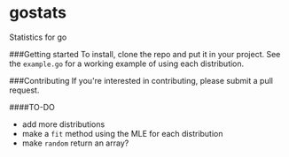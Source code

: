 # gostats
Statistics for go

###Getting started
To install, clone the repo and put it in your project. See the `example.go` for a working example of using each distribution.


###Contributing
If you're interested in contributing, please submit a pull request.

####TO-DO
- add more distributions
- make a `fit` method using the MLE for each distribution
- make `random` return an array?
